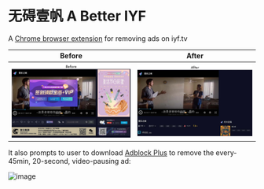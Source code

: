 # 无碍壹帆 A Better IYF

A [Chrome browser extension](https://chrome.google.com/webstore/detail/%E6%97%A0%E7%A2%8D%E5%A3%B9%E5%B8%86-a-better-iyf/mmihbeconnjgccljjbpdihhecmpjjkch) for removing ads on iyf.tv

|Before|After|
|---|---|
|![before](./before.jpg)|![after](./after.jpg)|

It also prompts to user to download [Adblock Plus](https://chrome.google.com/webstore/detail/adblock-plus-free-ad-bloc/cfhdojbkjhnklbpkdaibdccddilifddb) to remove the every-45min, 20-second, video-pausing ad:

<img width="996" alt="image" src="https://user-images.githubusercontent.com/8922602/165429700-78f38c2b-f810-46f8-98cd-fff71fe86c51.png">
